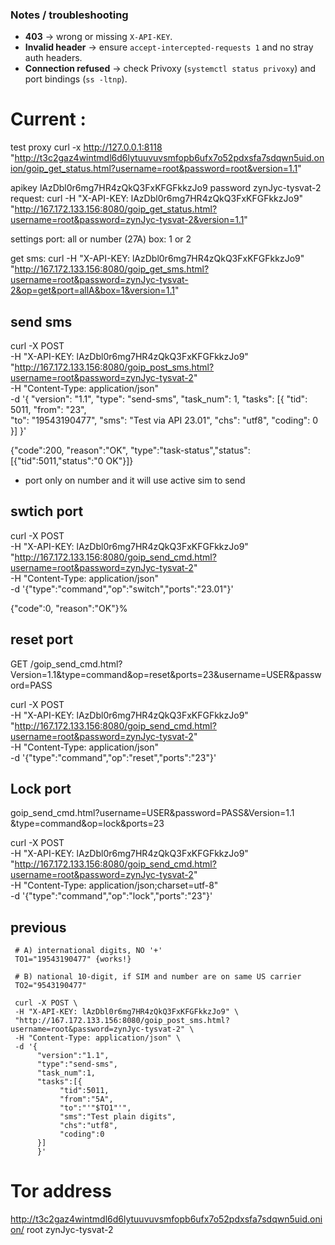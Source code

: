### Notes / troubleshooting

* **403** → wrong or missing `X-API-KEY`.
* **Invalid header** → ensure `accept-intercepted-requests 1` and no stray auth headers.
* **Connection refused** → check Privoxy (`systemctl status privoxy`) and port bindings (`ss -ltnp`).

# Current : 
test proxy 
curl -x http://127.0.0.1:8118 \
     "http://t3c2gaz4wintmdl6d6lytuuvuvsmfopb6ufx7o52pdxsfa7sdqwn5uid.onion/goip_get_status.html?username=root&password=root&version=1.1"

apikey lAzDbl0r6mg7HR4zQkQ3FxKFGFkkzJo9
password zynJyc-tysvat-2
request: 
curl -H "X-API-KEY: lAzDbl0r6mg7HR4zQkQ3FxKFGFkkzJo9" \
     "http://167.172.133.156:8080/goip_get_status.html?username=root&password=zynJyc-tysvat-2&version=1.1"

settings 
port: all or number (27A)
box: 1 or 2

get sms: 
curl -H "X-API-KEY: lAzDbl0r6mg7HR4zQkQ3FxKFGFkkzJo9" \
     "http://167.172.133.156:8080/goip_get_sms.html?username=root&password=zynJyc-tysvat-2&op=get&port=allA&box=1&version=1.1"


## send sms 

curl -X POST \
  -H "X-API-KEY: lAzDbl0r6mg7HR4zQkQ3FxKFGFkkzJo9" \
  "http://167.172.133.156:8080/goip_post_sms.html?username=root&password=zynJyc-tysvat-2" \
  -H "Content-Type: application/json" \
  -d '{
        "version": "1.1",
        "type": "send-sms",
        "task_num": 1,
        "tasks": [{
            "tid": 5011,
            "from": "23",   
            "to": "19543190477",
            "sms": "Test via API 23.01",
            "chs": "utf8",
            "coding": 0
        }]
      }'


{"code":200, "reason":"OK", "type":"task-status","status":[{"tid":5011,"status":"0 OK"}]}

- port only on number and it will use active sim to send 

## swtich port 

curl -X POST \
  -H "X-API-KEY: lAzDbl0r6mg7HR4zQkQ3FxKFGFkkzJo9" \
  "http://167.172.133.156:8080/goip_send_cmd.html?username=root&password=zynJyc-tysvat-2" \
  -H "Content-Type: application/json" \
  -d '{"type":"command","op":"switch","ports":"23.01"}'

{"code":0, "reason":"OK"}%  

## reset port 
GET /goip_send_cmd.html?Version=1.1&type=command&op=reset&ports=23&username=USER&password=PASS

curl -X POST \
  -H "X-API-KEY: lAzDbl0r6mg7HR4zQkQ3FxKFGFkkzJo9" \
  "http://167.172.133.156:8080/goip_send_cmd.html?username=root&password=zynJyc-tysvat-2" \
  -H "Content-Type: application/json" \
  -d '{"type":"command","op":"reset","ports":"23"}'

## Lock port 
goip_send_cmd.html?username=USER&password=PASS&Version=1.1
&type=command&op=lock&ports=23

curl -X POST \
  -H "X-API-KEY: lAzDbl0r6mg7HR4zQkQ3FxKFGFkkzJo9" \
  "http://167.172.133.156:8080/goip_send_cmd.html?username=root&password=zynJyc-tysvat-2" \
  -H "Content-Type: application/json;charset=utf-8" \
  -d '{"type":"command","op":"lock","ports":"23"}'




## previous 
     # A) international digits, NO '+'
     TO1="19543190477" {works!}

     # B) national 10-digit, if SIM and number are on same US carrier
     TO2="9543190477"

     curl -X POST \
     -H "X-API-KEY: lAzDbl0r6mg7HR4zQkQ3FxKFGFkkzJo9" \
     "http://167.172.133.156:8080/goip_post_sms.html?username=root&password=zynJyc-tysvat-2" \
     -H "Content-Type: application/json" \
     -d '{
          "version":"1.1",
          "type":"send-sms",
          "task_num":1,
          "tasks":[{
               "tid":5011,
               "from":"5A",
               "to":"'"$TO1"'",
               "sms":"Test plain digits",
               "chs":"utf8",
               "coding":0
          }]
          }'



# Tor address 
http://t3c2gaz4wintmdl6d6lytuuvuvsmfopb6ufx7o52pdxsfa7sdqwn5uid.onion/
root
zynJyc-tysvat-2